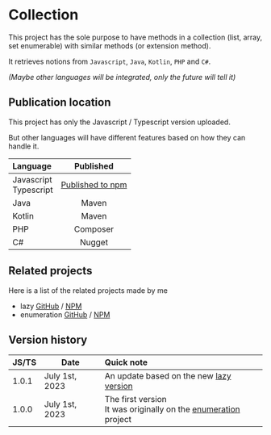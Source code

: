 # Collection

This project has the sole purpose to have methods in a collection (list, array, set enumerable) with similar methods (or extension method).

It retrieves notions from `Javascript`, `Java`, `Kotlin`, `PHP` and `C#`.

_(Maybe other languages will be integrated, only the future will tell it)_

## Publication location
This project has only the Javascript / Typescript version uploaded.

But other languages will have different features based on how they can handle it.

| Language                  |                               Published                                |
|:--------------------------|:----------------------------------------------------------------------:|
| Javascript<br/>Typescript | [Published to npm](https://www.npmjs.com/package/@joookiwi/collection) |
| Java                      |                                 Maven                                  |
| Kotlin                    |                                 Maven                                  |
| PHP                       |                                Composer                                |
| C#                        |                                 Nugget                                 |

## Related projects

Here is a list of the related projects made by me
- lazy [GitHub](https://github.com/joooKiwi/lazy) / [NPM](https://www.npmjs.com/package/@joookiwi/lazy)
- enumeration [GitHub](https://github.com/joooKiwi/enumeration) / [NPM](https://www.npmjs.com/package/@joookiwi/enumerable)

## Version history

| JS/TS | Date           | Quick note                                                                                                    |
|-------|----------------|:--------------------------------------------------------------------------------------------------------------|
| 1.0.1 | July 1st, 2023 | An update based on the new [lazy version](https://github.com/joookiwi/lazy)                                   |
| 1.0.0 | July 1st, 2023 | The first version<br/>It was originally on the [enumeration](https://github.com/joooKiwi/enumeration) project |

